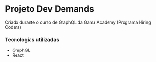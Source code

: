 # Projeto Dev Demands

Criado durante o curso de GraphQL da Gama Academy (Programa Hiring Coders)

### Tecnologias utilizadas
 - GraphQL
 - React